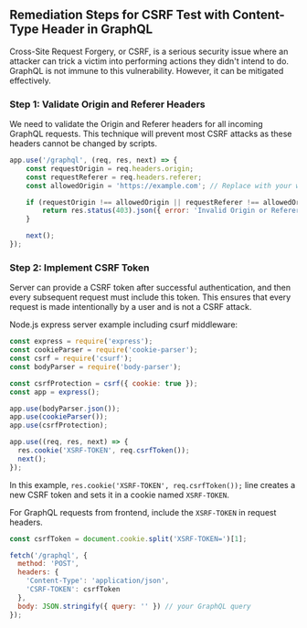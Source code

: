 

## Remediation Steps for CSRF Test with Content-Type Header in GraphQL

Cross-Site Request Forgery, or CSRF, is a serious security issue where an attacker can trick a victim into performing actions they didn't intend to do. GraphQL is not immune to this vulnerability. However, it can be mitigated effectively.

### Step 1: Validate Origin and Referer Headers
We need to validate the Origin and Referer headers for all incoming GraphQL requests. This technique will prevent most CSRF attacks as these headers cannot be changed by scripts.

```javascript
app.use('/graphql', (req, res, next) => {
    const requestOrigin = req.headers.origin;
    const requestReferer = req.headers.referer;
    const allowedOrigin = 'https://example.com'; // Replace with your website domain

    if (requestOrigin !== allowedOrigin || requestReferer !== allowedOrigin) {
        return res.status(403).json({ error: 'Invalid Origin or Referer.' });
    }

    next();
});
```

### Step 2: Implement CSRF Token
Server can provide a CSRF token after successful authentication, and then every subsequent request must include this token. This ensures that every request is made intentionally by a user and is not a CSRF attack.

Node.js express server example including csurf middleware:

```javascript
const express = require('express');
const cookieParser = require('cookie-parser');
const csrf = require('csurf');
const bodyParser = require('body-parser');

const csrfProtection = csrf({ cookie: true });
const app = express();

app.use(bodyParser.json());
app.use(cookieParser());
app.use(csrfProtection);

app.use((req, res, next) => {
  res.cookie('XSRF-TOKEN', req.csrfToken());
  next();
});
```
In this example, `res.cookie('XSRF-TOKEN', req.csrfToken());` line creates a new CSRF token and sets it in a cookie named `XSRF-TOKEN`.

For GraphQL requests from frontend, include the `XSRF-TOKEN` in request headers. 

```javascript
const csrfToken = document.cookie.split('XSRF-TOKEN=')[1];

fetch('/graphql', {
  method: 'POST',
  headers: {
    'Content-Type': 'application/json',
    'CSRF-TOKEN': csrfToken
  },
  body: JSON.stringify({ query: '' }) // your GraphQL query
});
```